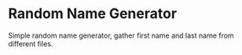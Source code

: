 # Random Name Generator
Simple random name generator, gather first name and last name from different files.
